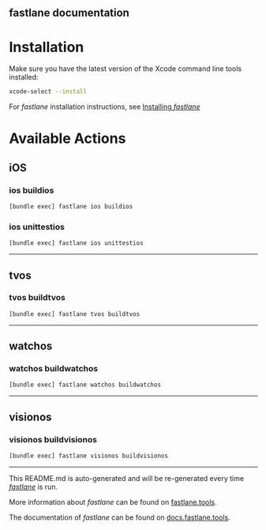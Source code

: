 fastlane documentation
----

# Installation

Make sure you have the latest version of the Xcode command line tools installed:

```sh
xcode-select --install
```

For _fastlane_ installation instructions, see [Installing _fastlane_](https://docs.fastlane.tools/#installing-fastlane)

# Available Actions

## iOS

### ios buildios

```sh
[bundle exec] fastlane ios buildios
```



### ios unittestios

```sh
[bundle exec] fastlane ios unittestios
```



----


## tvos

### tvos buildtvos

```sh
[bundle exec] fastlane tvos buildtvos
```



----


## watchos

### watchos buildwatchos

```sh
[bundle exec] fastlane watchos buildwatchos
```



----


## visionos

### visionos buildvisionos

```sh
[bundle exec] fastlane visionos buildvisionos
```



----

This README.md is auto-generated and will be re-generated every time [_fastlane_](https://fastlane.tools) is run.

More information about _fastlane_ can be found on [fastlane.tools](https://fastlane.tools).

The documentation of _fastlane_ can be found on [docs.fastlane.tools](https://docs.fastlane.tools).
